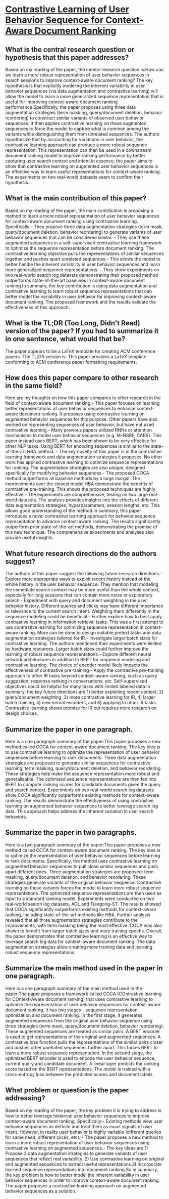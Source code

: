 # [Contrastive Learning of User Behavior Sequence for Context-Aware   Document Ranking](https://arxiv.org/abs/2108.10510)

## What is the central research question or hypothesis that this paper addresses?

Based on my reading of the paper, the central research question is:How can we learn a more robust representation of user behavior sequences in search sessions to improve context-aware document ranking? The key hypothesis is that explicitly modeling the inherent variability in user behavior sequences (via data augmentation and contrastive learning) will allow the model to learn a more generalized sequence representation that is useful for improving context-aware document ranking performance.Specifically, the paper proposes using three data augmentation strategies (term masking, query/document deletion, behavior reordering) to construct similar variants of observed user behavior sequences. It then applies contrastive learning on these augmented sequences to force the model to capture what is common among the variants while distinguishing them from unrelated sequences. The authors hypothesize that by accounting for variations in user behavior, the contrastive learning approach can produce a more robust sequence representation. This representation can then be used in a downstream document ranking model to improve ranking performance by better capturing user search context and intent.In essence, the paper aims to show that contrastive learning on augmented user behavior sequences is an effective way to learn useful representations for context-aware ranking. The experiments on two real-world datasets seem to confirm their hypothesis.


## What is the main contribution of this paper?

Based on my reading of the paper, the main contribution is proposing a method to learn a more robust representation of user behavior sequences for context-aware document ranking using contrastive learning. Specifically:- They propose three data augmentation strategies (term mask, query/document deletion, behavior reordering) to generate variants of user behavior sequences that can be considered similar. - They use these augmented sequences in a self-supervised contrastive learning framework to optimize the sequence representation before document ranking. The contrastive learning objective pulls the representations of similar sequences together and pushes apart unrelated sequences.- This allows the model to better handle the inherent variability in user behavior sequences and learn more generalized sequence representations. - They show experiments on two real-world search log datasets demonstrating their proposed method outperforms state-of-the-art baselines in context-aware document ranking.In summary, the key contribution is using data augmentation and contrastive learning to learn robust sequence representations that can better model the variability in user behavior for improving context-aware document ranking. The proposed framework and the results validate the effectiveness of this approach.


## What is the TL;DR (Too Long, Didn't Read) version of the paper? If you had to summarize it in one sentence, what would that be?

The paper appears to be a LaTeX template for creating ACM conference papers. The TL;DR version is: This paper provides a LaTeX template conforming to ACM conference paper formatting requirements.


## How does this paper compare to other research in the same field?

Here are my thoughts on how this paper compares to other research in the field of context-aware document ranking:- This paper focuses on learning better representations of user behavior sequences to enhance context-aware document ranking. It proposes using contrastive learning on augmented behavior sequences for this purpose. Other papers have also worked on representing sequences of user behavior, but have not used contrastive learning.- Many previous papers utilized RNNs or attention mechanisms to model user behavior sequences (e.g. M-NSRF, CARS). This paper instead uses BERT, which has been shown to be very effective for other NLP tasks. Using BERT for encoding sequences is similar to the state-of-the-art HBA method. - The key novelty of this paper is in the contrastive learning framework and data augmentation strategies it proposes. No other work has applied contrastive learning to optimize sequence representations for ranking. The augmentation strategies are also unique, designed specifically for modifying behavior sequences.- The proposed COCA method outperforms all baseline methods by a large margin. The improvements over the closest model HBA demonstrate the benefits of contrastive pre-training. This shows the proposed techniques are highly effective.- The experiments are comprehensive, testing on two large real-world datasets. The analysis provides insights into the effects of different data augmentation strategies, hyperparameters, session lengths, etc. This allows good understanding of the method.In summary, this paper introduces a novel contrastive learning approach for behavior sequence representation to advance context-aware ranking. The results significantly outperform prior state-of-the-art methods, demonstrating the promise of this new technique. The comprehensive experiments and analyses also provide useful insights.


## What future research directions do the authors suggest?

The authors of this paper suggest the following future research directions:- Explore more appropriate ways to exploit recent history instead of the whole history in the user behavior sequence. They mention that modeling the immediate search context may be more useful than the whole context, especially for long sessions that can contain more noise or exploratory search.- Experiment with query and document weighting in the user behavior history. Different queries and clicks may have different importance or relevance to the current search intent. Weighting them differently in the sequence modeling could be beneficial.- Further explore how to best apply contrastive learning in information retrieval tasks. This was a first attempt to use contrastive learning for optimizing sequence representation in context-aware ranking. More can be done to design suitable pretext tasks and data augmentation strategies tailored for IR.- Investigate larger batch sizes for contrastive learning. The authors mentioned their experiments were limited by hardware resources. Larger batch sizes could further improve the learning of robust sequence representations.- Explore different neural network architectures in addition to BERT for sequence modeling and contrastive learning. The choice of encoder model likely impacts the effectiveness of contrastive pre-training.- Apply the contrastive pre-training approach to other IR tasks beyond context-aware ranking, such as query suggestion, response ranking in conversations, etc. Self-supervised objectives could be helpful for many tasks with limited labeled data.In summary, the key future directions are 1) better exploiting recent context, 2) query/document weighting, 3) more contrastive learning for IR, 4) larger batch training, 5) new neural encoders, and 6) applying to other IR tasks. Contrastive learning shows promise for IR but requires more research on design choices.


## Summarize the paper in one paragraph.

Here is a one paragraph summary of the paper:This paper proposes a new method called COCA for context-aware document ranking. The key idea is to use contrastive learning to optimize the representation of user behavior sequences before learning to rank documents. Three data augmentation strategies are proposed to generate similar sequences for contrastive learning: term masking, query/document deletion, and behavior reordering. These strategies help make the sequence representation more robust and generalizable. The optimized sequence representations are then fed into BERT to compute ranking scores for candidate documents given the query and search context. Experiments on two real-world search log datasets show COCA significantly outperforms existing methods for context-aware ranking. The results demonstrate the effectiveness of using contrastive learning on augmented behavior sequences to better leverage search log data. This approach helps address the inherent variation in user search behaviors.


## Summarize the paper in two paragraphs.

Here is a two paragraph summary of the paper:This paper proposes a new method called COCA for context-aware document ranking. The key idea is to optimize the representation of user behavior sequences before learning to rank documents. Specifically, the method uses contrastive learning on augmented behavior sequences to pull close similar sequences and push apart different ones. Three augmentation strategies are proposed: term masking, query/document deletion, and behavior reordering. These strategies generate variants of the original behavior sequence. Contrastive learning on these variants forces the model to learn more robust sequence representations. The optimized sequence representations are then used as input to a standard ranking model. Experiments were conducted on two real-world search log datasets, AOL and Tiangong-ST. The results showed that COCA significantly outperforms existing methods for context-aware ranking, including state-of-the-art methods like HBA. Further analysis revealed that all three augmentation strategies contribute to the improvements, with term masking being the most effective. COCA was also shown to benefit from larger batch sizes and more training epochs. Overall, the paper demonstrates that contrastive learning is an effective way to leverage search log data for context-aware document ranking. The data augmentation strategies allow creating more training data and learning robust sequence representations.


## Summarize the main method used in the paper in one paragraph.

Here is a one paragraph summary of the main method used in the paper:The paper proposes a framework called COCA (COntrastive learning for COntext-Aware document ranking) that uses contrastive learning to optimize the representation of user behavior sequences for context-aware document ranking. It has two stages - sequence representation optimization and document ranking. In the first stage, it generates augmented sequences from the original user behavior sequence using three strategies (term mask, query/document deletion, behavior reordering). These augmented sequences are treated as similar pairs. A BERT encoder is used to get representations of the original and augmented sequences. A contrastive loss function pulls the representations of the similar pairs closer and pushes other unrelated sequences further apart. This forces BERT to learn a more robust sequence representation. In the second stage, the optimized BERT encoder is used to encode the user behavior sequence, current query and candidate document. A linear layer predicts the ranking score based on the BERT representations. The model is trained with a cross-entropy loss between the predicted scores and document labels.


## What problem or question is the paper addressing?

Based on my reading of the paper, the key problem it is trying to address is how to better leverage historical user behavior sequences to improve context-aware document ranking. Specifically:- Existing methods view user behavior sequences as definite and treat them as exact signals of user intent. However, in reality user behavior is highly variable (different queries for same need, different clicks, etc). - The paper proposes a new method to learn a more robust representation of user behavior sequences using contrastive learning on augmented sequences.- The key ideas are:1) Propose 3 data augmentation strategies to generate variants of user sequences that reflect real variability. 2) Use contrastive learning on original and augmented sequences to extract useful representations.3) Incorporate learned sequence representations into document ranking.So in summary, the key problem is how to better model the inherent variability in user behavior sequences in order to improve context-aware document ranking. The paper proposes a contrastive learning approach on augmented behavior sequences as a solution.
